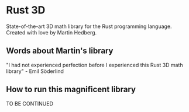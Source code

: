 # Rust 3D
State-of-the-art 3D math library for the Rust programming language. Created with love by Martin Hedberg.

## Words about Martin's library
"I had not experienced perfection before I experienced this Rust 3D math library" - Emil Söderlind

## How to run this magnificent library
TO BE CONTINUED